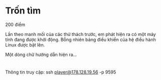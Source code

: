 # Trốn tìm
200 điểm

Lần theo manh mối của các thử thách trước, em phát hiện ra có một máy tính đang được khởi động. Bỗng nhiên bảng điều khiển của hệ điều hành Linux được bật lên.

Một dòng chữ hướng dẫn hiện ra...

#
Thông tin truy cập: ssh player@178.128.19.56 -p 9595
